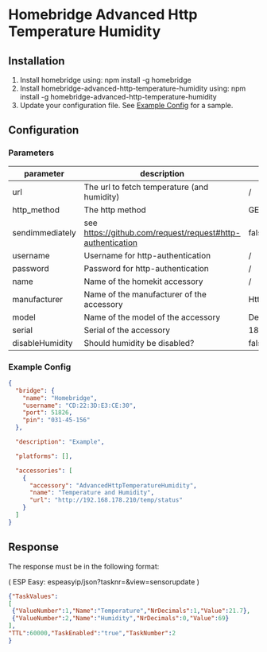 # Homebridge Advanced Http Temperature Humidity

## Installation

1. Install homebridge using: npm install -g homebridge
2. Install homebridge-advanced-http-temperature-humidity using: npm install -g homebridge-advanced-http-temperature-humidity
3. Update your configuration file. See [Example Config](#example-config) for a sample.

## Configuration

### Parameters
| parameter       | description                                                | default                 | required |
|-----------------|------------------------------------------------------------|-------------------------|----------|
| url             | The url to fetch temperature (and humidity)                | /                       | true     |
| http_method     | The http method                                            | GET                     | false    |
| sendimmediately | see https://github.com/request/request#http-authentication | false                   | false    |
| username        | Username for http-authentication                           | /                       | false    |
| password        | Password for http-authentication                           | /                       | false    |
| name            | Name of the homekit accessory                              | /                       | true     |
| manufacturer    | Name of the manufacturer of the accessory                  | HttpTemperatureHumidity | false    |
| model           | Name of the model of the accessory                         | Default                 | false    |
| serial          | Serial of the accessory                                    | 18981898                | false    |
| disableHumidity | Should humidity be disabled?                               | false                   | false    |

### Example Config

```json
{
  "bridge": {
    "name": "Homebridge",
    "username": "CD:22:3D:E3:CE:30",
    "port": 51826,
    "pin": "031-45-156"
  },

  "description": "Example",

  "platforms": [],

  "accessories": [
    {
      "accessory": "AdvancedHttpTemperatureHumidity",
      "name": "Temperature and Humidity",
      "url": "http://192.168.178.210/temp/status"
    }
  ]
}
```
## Response
The response must be in the following format:

( ESP Easy: espeasyip/json?tasknr=<tasknumber>&view=sensorupdate )
```json
{"TaskValues":
[
 {"ValueNumber":1,"Name":"Temperature","NrDecimals":1,"Value":21.7},
 {"ValueNumber":2,"Name":"Humidity","NrDecimals":0,"Value":69}
],
"TTL":60000,"TaskEnabled":"true","TaskNumber":2
}
```
